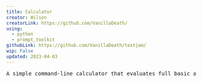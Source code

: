 ```yaml
---
title: Calculator
creator: Wilson
creatorLink: https://github.com/VanillaDeath/
using:
  - python
  - prompt_toolkit
githubLink: https://github.com/VanillaDeath/textjam/
wip: False
updated: 2023-04-03
---
```


<pre>A simple command-line calculator that evaluates full basic arithmetic expressions</pre>
